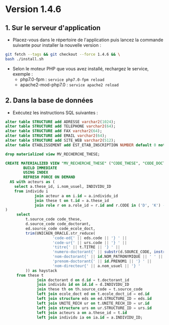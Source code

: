 # Version 1.4.6

## 1. Sur le serveur d'application
  
- Placez-vous dans le répertoire de l'application puis lancez la commande suivante 
pour installer la nouvelle version :

```bash
git fetch --tags && git checkout --force 1.4.6 && \
bash ./install.sh
```

- Selon le moteur PHP que vous avez installé, rechargez le service, exemple :
  - php7.0-fpm         : `service php7.0-fpm reload`
  - apache2-mod-php7.0 : `service apache2 reload`

## 2. Dans la base de données

- Exécutez les instructions SQL suivantes :

```sql
alter table STRUCTURE add ADRESSE varchar2(1024);
alter table STRUCTURE add TELEPHONE varchar2(64);
alter table STRUCTURE add FAX varchar2(64);
alter table STRUCTURE add EMAIL varchar2(64);
alter table STRUCTURE add SITE_WEB varchar2(512);
alter table ETABLISSEMENT add EST_ETAB_INSCRIPTION NUMBER default 0 not null;

drop materialized view MV_RECHERCHE_THESE;

CREATE MATERIALIZED VIEW "MV_RECHERCHE_THESE" ("CODE_THESE", "CODE_DOCTORANT", "CODE_ECOLE_DOCT", "HAYSTACK")
        BUILD IMMEDIATE
        USING INDEX
        REFRESH FORCE ON DEMAND
  AS with acteurs as (
    select a.these_id, i.nom_usuel, INDIVIDU_ID
    from individu i
             join acteur a on i.id = a.individu_id
             join these t on t.id = a.these_id
             join role r on a.role_id = r.id and r.CODE in ('D', 'K') -- (co)directeur de thèse
)
     select
         t.source_code code_these,
         d.source_code code_doctorant,
         ed.source_code code_ecole_doct,
         trim(UNICAEN_ORACLE.str_reduce(
                     'code-ed{' || eds.code || '} ' ||
                     'code-ur{' || urs.code || '} ' ||
                     'titre{' || t.TITRE || '} ' ||
                     'numero-doctorant{' || substr(d.SOURCE_CODE, instr(d.SOURCE_CODE, '::')+2) || '} ' ||
                     'nom-doctorant{' || id.NOM_PATRONYMIQUE || ' ' || id.NOM_USUEL || '} ' ||
                     'prenom-doctorant{' || id.PRENOM1 || '} ' ||
                     'nom-directeur{' || a.nom_usuel || '} '
         )) as haystack
     from these t
              join doctorant d on d.id = t.doctorant_id
              join individu id on id.id = d.INDIVIDU_ID
              join these th on th.source_code = t.source_code
              left join ecole_doct ed on t.ecole_doct_id = ed.id
              left join structure eds on ed.STRUCTURE_ID = eds.id
              left join UNITE_RECH ur on t.UNITE_RECH_ID = ur.id
              left join structure urs on ur.STRUCTURE_ID = urs.id
              left join acteurs a on a.these_id = t.id
              left join individu ia on ia.id = a.INDIVIDU_ID;
```
